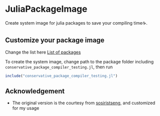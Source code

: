 # JuliaPackageImage
Create system image for julia packages to save your compiling time:coffee:. 


## Customize your package image

Change the list here
[List of packages](https://github.com/stevengogogo/JuliaPackageImage/blob/6849df5fa02bbef129af9cab6ce5de8824c8799b/CreatePkgImage.jl#L26)


To create the system image, change path to the package folder including `conservative_package_compiler_testing.jl`, then run

```julia
include("conservative_package_compiler_testing.jl")
```


## Acknowledgement

- The original version is the courtesy from [sosiristseng](https://github.com/sosiristseng), and customized for my usage

